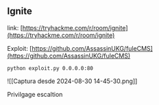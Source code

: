 ## Ignite

link: [https://tryhackme.com/r/room/ignite](https://tryhackme.com/r/room/ignite)



Exploit: [https://github.com/AssassinUKG/fuleCMS](https://github.com/AssassinUKG/fuleCMS)

`python exploit.py 0.0.0.0:80`

![[Captura desde 2024-08-30 14-45-30.png]]

Privilgage escaltion
